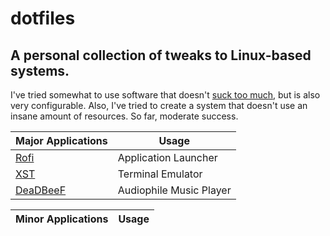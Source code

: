 # dotfiles
## A personal collection of tweaks to Linux-based systems.

I've tried somewhat to use software that doesn't [suck too much][1], but is also very configurable.
Also, I've tried to create a system that doesn't use an insane amount of resources. So far, moderate success.

| Major Applications | Usage                   |
| ------------------ | ----------------------- |
| [Rofi][2]          | Application Launcher    |
| [XST][3]           | Terminal Emulator       |
| [DeaDBeeF][4]      | Audiophile Music Player |



| Minor Applications | Usage |
| ------------------ | ----- |

[1]: https://suckless.org/
[2]: https://github.com/DaveDavenport/rofi
[3]: https://github.com/gnotclub/xst
[4]: https://github.com/DeaDBeeF-Player/deadbeef
